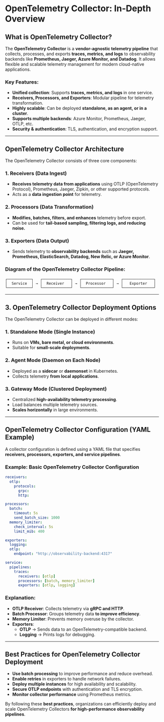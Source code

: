 # OpenTelemetry Collector: In-Depth Overview

## **What is OpenTelemetry Collector?**
The **OpenTelemetry Collector** is a **vendor-agnostic telemetry pipeline** that collects, processes, and exports **traces, metrics, and logs** to observability backends like **Prometheus, Jaeger, Azure Monitor, and Datadog**. It allows flexible and scalable telemetry management for modern cloud-native applications.

### **Key Features:**
- **Unified collection**: Supports **traces, metrics, and logs** in one service.
- **Receivers, Processors, and Exporters**: Modular pipeline for telemetry transformation.
- **Highly scalable**: Can be deployed **standalone, as an agent, or in a cluster**.
- **Supports multiple backends**: Azure Monitor, Prometheus, Jaeger, OTLP, etc.
- **Security & authentication**: TLS, authentication, and encryption support.

---

## **OpenTelemetry Collector Architecture**
The OpenTelemetry Collector consists of three core components:

### **1. Receivers (Data Ingest)**
- **Receives telemetry data from applications** using OTLP (OpenTelemetry Protocol), Prometheus, Jaeger, Zipkin, or other supported protocols.
- Acts as a **data ingestion point** for telemetry.

### **2. Processors (Data Transformation)**
- **Modifies, batches, filters, and enhances** telemetry before export.
- Can be used for **tail-based sampling, filtering logs, and reducing noise.**

### **3. Exporters (Data Output)**
- Sends telemetry to **observability backends** such as **Jaeger, Prometheus, ElasticSearch, Datadog, New Relic, or Azure Monitor**.

### **Diagram of the OpenTelemetry Collector Pipeline:**
```
┌───────────┐   ┌─────────────┐   ┌──────────────┐   ┌──────────────┐
│  Service  │ → │  Receiver   │ → │  Processor   │ → │   Exporter   │
└───────────┘   └─────────────┘   └──────────────┘   └──────────────┘
```

---

## **3. OpenTelemetry Collector Deployment Options**
The OpenTelemetry Collector can be deployed in different modes:

### **1. Standalone Mode (Single Instance)**
- Runs on **VMs, bare metal, or cloud environments**.
- Suitable for **small-scale deployments**.

### **2. Agent Mode (Daemon on Each Node)**
- Deployed as a **sidecar** or **daemonset** in Kubernetes.
- Collects telemetry **from local applications**.

### **3. Gateway Mode (Clustered Deployment)**
- Centralized **high-availability telemetry processing**.
- Load balances multiple telemetry sources.
- **Scales horizontally** in large environments.

---

## **OpenTelemetry Collector Configuration (YAML Example)**
A collector configuration is defined using a YAML file that specifies **receivers, processors, exporters, and service pipelines**.

### **Example: Basic OpenTelemetry Collector Configuration**
```yaml
receivers:
  otlp:
    protocols:
      grpc:
      http:

processors:
  batch:
    timeout: 5s
    send_batch_size: 1000
  memory_limiter:
    check_interval: 5s
    limit_mib: 400

exporters:
  logging:
  otlp:
    endpoint: "http://observability-backend:4317"

service:
  pipelines:
    traces:
      receivers: [otlp]
      processors: [batch, memory_limiter]
      exporters: [otlp, logging]
```

### **Explanation:**
- **OTLP Receiver**: Collects telemetry via **gRPC and HTTP**.
- **Batch Processor**: Groups telemetry data **to improve efficiency**.
- **Memory Limiter**: Prevents memory overuse by the collector.
- **Exporters**:
  - **OTLP** → Sends data to an OpenTelemetry-compatible backend.
  - **Logging** → Prints logs for debugging.

---

## **Best Practices for OpenTelemetry Collector Deployment**
- **Use batch processing** to improve performance and reduce overhead.
- **Enable retries** in exporters to handle network failures.
- **Deploy multiple instances** for high availability and scalability.
- **Secure OTLP endpoints** with authentication and TLS encryption.
- **Monitor collector performance** using Prometheus metrics.

By following these **best practices**, organizations can efficiently deploy and scale OpenTelemetry Collectors **for high-performance observability pipelines**.

